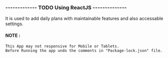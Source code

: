 ### ------------- TODO Using ReactJS --------------

It is used to add daily plans with maintainable features and also accessable settings.

#### NOTE : 
    This App may not responsive for Mobile or Tablets. 
    Before Running the app undo the comments in "Package-lock.json" file.
